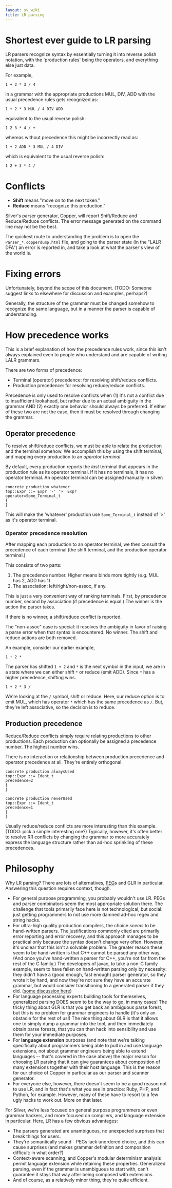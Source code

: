 ```yaml
---
layout: sv_wiki
title: LR parsing
---
```


# Shortest ever guide to LR parsing

LR parsers recognize syntax by essentially turning it into reverse polish notation, with the 'production rules' being the operators, and everything else just data.

For example,

`1 + 2 * 3 / 4`

in a grammar with the appropriate productions MUL, DIV, ADD with the usual precedence rules gets recognized as:

`1 + 2 * 3 MUL / 4 DIV ADD`

equivalent to the usual reverse polish:

`1 2 3 * 4 / +`

whereas without precedence this might be incorrectly read as:

`1 + 2 ADD * 3 MUL / 4 DIV`

which is equivalent to the usual reverse polish:

`1 2 + 3 * 4 /`

# Conflicts

  * **Shift** means "move on to the next token."
  * **Reduce** means "recognize this production."

Silver's parser generator, Copper, will report Shift/Reduce and Reduce/Reduce conflicts. The error message generated on the command line may not be the best.

The quickest route to understanding the problem is to open the `Parser_*.copperdump.html` file, and going to the parser state (in the "LALR DFA") an error is reported in, and take a look at what the parser's view of the world is.

# Fixing errors

Unfortunately, beyond the scope of this document. (TODO: Someone suggest links to elsewhere for discussion and examples, perhaps?)

Generally, the structure of the grammar must be changed somehow to recognize the same language, but in a manner the parser is capable of understanding.

# How precedence works

This is a brief explanation of how the precedence rules work, since this isn't always explained even to people who understand and are capable of writing LALR grammars.

There are two forms of precedence:

  * Terminal (operator) precedence: for resolving shift/reduce conflicts.
  * Production precedence: for resolving reduce/reduce conflicts.

Precedence is only used to resolve conflicts when (1) it's not a conflict due to insufficient lookahead, but rather due to an actual ambiguity in the grammar AND (2) exactly one behavior should always be preferred.  If either of these two are not the case, then it must be resolved through changing the grammar.

## Operator precedence

To resolve shift/reduce conflicts, we must be able to relate the production and the terminal somehow. We accomplish this by using the shift terminal, and mapping every production to an _operator terminal_.

By default, every production reports the _last_ terminal that appears in the production rule as its operator terminal. If it has no terminals, it has no operator terminal. An operator terminal can be assigned manually in silver:

```
concrete production whatever
top::Expr ::= Expr '-' '>' Expr
operator=Some_Terminal_t
{
}
```

This will make the 'whatever' production use `Some_Terminal_t` instead of '>' as it's operator terminal.

### Operator precedence resolution

After mapping each production to an operator terminal, we then consult the precedence of each terminal (the shift terminal, and the production operator terminal.)

This consists of two parts:

  1. The precedence number.  Higher means binds more tightly (e.g. MUL has 2, ADD has 1)
  1. The association: left/right/non-assoc, if any.

This is just a very convenient way of ranking terminals. First, by precedence number, second by association (if precedence is equal.) The winner is the action the parser takes.

If there is no winner, a shift/reduce conflict is reported.

The "non-assoc" case is special: it resolves the ambiguity in favor of raising a parse error when that syntax is encountered. No winner. The shift and reduce actions are both removed.

An example, consider our earlier example,

`1 + 2 *`

The parser has shifted `1 + 2` and `*` is the next symbol in the input, we are in a state where we can either shift `*` or reduce (emit ADD). Since `*` has a higher precedence, shifting wins.

`1 + 2 * 3 /`

We're looking at the `/` symbol, shift or reduce. Here, our reduce option is to emit MUL, which has operator `*` which has the same precedence as `/`. But, they're left associative, so the decision is to reduce.

## Production precedence

Reduce/Reduce conflicts simply require relating productions to other productions. Each production can optionally be assigned a precedence number. The highest number wins.

There is no interaction or relationship between production precedence and operator precedence at all. They're entirely orthogonal.

```
concrete production alwaysUsed
top::Expr ::= Ident_t
precedence=2
{
}

concrete production neverUsed
top::Expr ::= Ident_t
precedence=1
{
}
```

Usually reduce/reduce conflicts are more interesting than this example. (TODO: pick a simple interesting one?)  Typically, however, it's often better to resolve RR conflicts by changing the grammar to more accurately express the language structure rather than ad-hoc sprinkling of these precedences.

# Philosophy

Why LR parsing? There are lots of alternatives, [PEG](http://en.wikipedia.org/wiki/Parsing_expression_grammar)s and GLR in particular. Answering this question requires context, though.

  * For general purpose programming, you probably wouldn't use LR. PEGs and parser combinators seem the most appropriate solution there. The challenge that tools primarily face here is not technological, but social: just getting programmers to not use more damned ad-hoc regex and string hacks.
  * For ultra-high quality production compilers, the choice _seems_ to be hand-written parsers. The justifications commonly cited are primarily error reporting and error recovery, and this approach manages to be practical only because the syntax doesn't change very often. However, it's unclear that this isn't a solvable problem. The greater reason these seem to be hand-written is that C++ cannot be parsed any other way. (And once you've hand-written a parser for C++, you're not far from the rest of the C family.) The developers of javac, to take a non-C family example, seem to have fallen on hand-written parsing only by necessity: they didn't have a (good enough, fast enough) parser generator, so they wrote it by hand, and now they're not sure they have an accurate grammar, but would consider transitioning to a generated parser if they did. ([some discussion here](http://mail.openjdk.java.net/pipermail/compiler-dev/2012-February/thread.html#4014))
  * For language processing experts building tools for themselves, generalized parsing DOES seem to be the way to go, in many cases! The tricky thing about GLR is that you get back an ambiguous parse forest, but this is no problem for grammar engineers to handle (it's only an obstacle for the rest of us!)  The nice thing about GLR is that it allows one to simply dump a grammar into the tool, and then immediately obtain parse forests, that you can then hack into sensibility and use them for your immediate purposes.
  * For **language extension** purposes (and note that we're talking specifically about programmers being able to pull in and use language extensions, not about grammar engineers being able to extend languages -- that's covered in the case above) the major reason for choosing LR parsing that it can give guarantees about composition of many extensions together with their host language. This is the reason for our choice of Copper in particular as our parser and scanner generator.
  * For everyone else, however, there doesn't seem to be a good reason not to use LR, and in fact that's what you see in practice: Ruby, PHP, and Python, for example. However, many of these have to resort to a few ugly hacks to work out. More on that later.


For Silver, we're less focused on general purpose programmers or even grammar hackers, and more focused on compilers, and language extension in particular. Here, LR has a few obvious advantages:

  * The parsers generated are unambiguous, no unexpected surprises that break things for users.
  * They're semantically sound - PEGs lack unordered choice, and this can cause surprises (and makes grammar definition and composition difficult: in what order?)
  * Context-aware scanning, and Copper's modular determinism analysis permit language extension while retaining these properties. Generalized parsing, even if the grammar is unambiguous to start with, can't guarantee it stays that way after being composed with extensions.
  * And of course, as a relatively minor thing, they're quite efficient.

